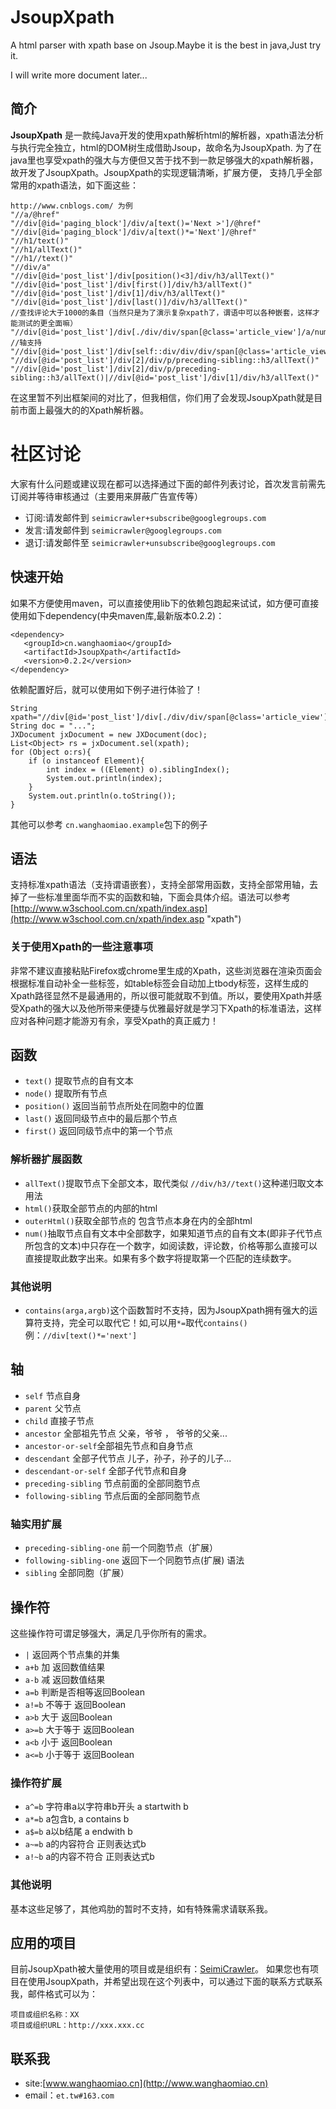 JsoupXpath
==========

A html parser with xpath base on Jsoup.Maybe it is the best in java,Just try it.

I will write more document later...

## 简介 ##

**JsoupXpath** 是一款纯Java开发的使用xpath解析html的解析器，xpath语法分析与执行完全独立，html的DOM树生成借助Jsoup，故命名为JsoupXpath.
为了在java里也享受xpath的强大与方便但又苦于找不到一款足够强大的xpath解析器，故开发了JsoupXpath。JsoupXpath的实现逻辑清晰，扩展方便，
支持几乎全部常用的xpath语法，如下面这些：
```
http://www.cnblogs.com/ 为例
"//a/@href"
"//div[@id='paging_block']/div/a[text()='Next >']/@href"
"//div[@id='paging_block']/div/a[text()*='Next']/@href"
"//h1/text()"
"//h1/allText()"
"//h1//text()"
"//div/a"
"//div[@id='post_list']/div[position()<3]/div/h3/allText()"
"//div[@id='post_list']/div[first()]/div/h3/allText()"
"//div[@id='post_list']/div[1]/div/h3/allText()"
"//div[@id='post_list']/div[last()]/div/h3/allText()"
//查找评论大于1000的条目（当然只是为了演示复杂xpath了，谓语中可以各种嵌套，这样才能测试的更全面嘛）
"//div[@id='post_list']/div[./div/div/span[@class='article_view']/a/num()>1000]/div/h3/allText()"
//轴支持
"//div[@id='post_list']/div[self::div/div/div/span[@class='article_view']/a/num()>1000]/div/h3/allText()"
"//div[@id='post_list']/div[2]/div/p/preceding-sibling::h3/allText()"
"//div[@id='post_list']/div[2]/div/p/preceding-sibling::h3/allText()|//div[@id='post_list']/div[1]/div/h3/allText()"
``` 

在这里暂不列出框架间的对比了，但我相信，你们用了会发现JsoupXpath就是目前市面上最强大的的Xpath解析器。
 
# 社区讨论 #
大家有什么问题或建议现在都可以选择通过下面的邮件列表讨论，首次发言前需先订阅并等待审核通过（主要用来屏蔽广告宣传等）
- 订阅:请发邮件到 `seimicrawler+subscribe@googlegroups.com`
- 发言:请发邮件到 `seimicrawler@googlegroups.com`
- 退订:请发邮件至 `seimicrawler+unsubscribe@googlegroups.com`

## 快速开始 ##

如果不方便使用maven，可以直接使用lib下的依赖包跑起来试试，如方便可直接使用如下dependency(中央maven库,最新版本0.2.2)：
```
<dependency>
   <groupId>cn.wanghaomiao</groupId>
   <artifactId>JsoupXpath</artifactId>
   <version>0.2.2</version>
</dependency>
```

依赖配置好后，就可以使用如下例子进行体验了！

```
String xpath="//div[@id='post_list']/div[./div/div/span[@class='article_view']/a/num()>1000]/div/h3/allText()";
String doc = "...";
JXDocument jxDocument = new JXDocument(doc);
List<Object> rs = jxDocument.sel(xpath);
for (Object o:rs){
	if (o instanceof Element){
		int index = ((Element) o).siblingIndex();
		System.out.println(index);
	}
	System.out.println(o.toString());
}
```
其他可以参考 `cn.wanghaomiao.example`包下的例子

## 语法 ##

支持标准xpath语法（支持谓语嵌套），支持全部常用函数，支持全部常用轴，去掉了一些标准里面华而不实的函数和轴，下面会具体介绍。语法可以参考[http://www.w3school.com.cn/xpath/index.asp](http://www.w3school.com.cn/xpath/index.asp "xpath")

### 关于使用Xpath的一些注意事项 ####

非常不建议直接粘贴Firefox或chrome里生成的Xpath，这些浏览器在渲染页面会根据标准自动补全一些标签，如table标签会自动加上tbody标签，这样生成的Xpath路径显然不是最通用的，所以很可能就取不到值。所以，要使用Xpath并感受Xpath的强大以及他所带来便捷与优雅最好就是学习下Xpath的标准语法，这样应对各种问题才能游刃有余，享受Xpath的真正威力！

## 函数 ##

- `text()` 提取节点的自有文本
- `node()` 提取所有节点
- `position()` 返回当前节点所处在同胞中的位置
- `last()` 返回同级节点中的最后那个节点
- `first()` 返回同级节点中的第一个节点

### 解析器扩展函数 ###
- `allText()`提取节点下全部文本，取代类似 `//div/h3//text()`这种递归取文本用法
- `html()`获取全部节点的内部的html
- `outerHtml()`获取全部节点的 包含节点本身在内的全部html
- `num()`抽取节点自有文本中全部数字，如果知道节点的自有文本(即非子代节点所包含的文本)中只存在一个数字，如阅读数，评论数，价格等那么直接可以直接提取此数字出来。如果有多个数字将提取第一个匹配的连续数字。

### 其他说明 ###
- `contains(arga,argb)`这个函数暂时不支持，因为JsoupXpath拥有强大的运算符支持，完全可以取代它！如,可以用`*=`取代`contains()` 例：`//div[text()*='next']`

## 轴 ##
- `self` 节点自身
- `parent` 父节点
- `child` 直接子节点
- `ancestor` 全部祖先节点 父亲，爷爷 ， 爷爷的父亲...
- `ancestor-or-self`全部祖先节点和自身节点
- `descendant` 全部子代节点 儿子，孙子，孙子的儿子...
- `descendant-or-self` 全部子代节点和自身
- `preceding-sibling` 节点前面的全部同胞节点
- `following-sibling` 节点后面的全部同胞节点

### 轴实用扩展 ###
- `preceding-sibling-one` 前一个同胞节点（扩展）
- `following-sibling-one` 返回下一个同胞节点(扩展) 语法 
- `sibling` 全部同胞（扩展）

## 操作符 ##
这些操作符可谓足够强大，满足几乎你所有的需求。

- `|` 返回两个节点集的并集
- `a+b` 加 返回数值结果
- `a-b` 减 返回数值结果
- `a=b` 判断是否相等返回Boolean
- `a!=b` 不等于 返回Boolean
- `a>b` 大于 返回Boolean
- `a>=b` 大于等于 返回Boolean
- `a<b` 小于 返回Boolean
- `a<=b` 小于等于 返回Boolean 

### 操作符扩展 ###
- `a^=b` 字符串a以字符串b开头 a startwith b
- `a*=b` a包含b, a contains b
- `a$=b` a以b结尾 a endwith b
- `a~=b` a的内容符合 正则表达式b
- `a!~b` a的内容不符合 正则表达式b

### 其他说明 ###
基本这些足够了，其他鸡肋的暂时不支持，如有特殊需求请联系我。

## 应用的项目 ##
目前JsoupXpath被大量使用的项目或是组织有：[SeimiCrawler](https://github.com/zhegexiaohuozi/SeimiCrawler)。
如果您也有项目在使用JsoupXpath，并希望出现在这个列表中，可以通过下面的联系方式联系我，邮件格式可以为：
```
项目或组织名称：XX
项目或组织URL：http://xxx.xxx.cc
```

## 联系我 ##
- site:[www.wanghaomiao.cn](http://www.wanghaomiao.cn)
- email：`et.tw#163.com`
